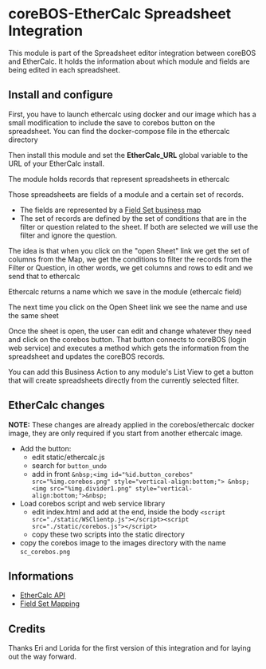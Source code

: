 # coreBOS-EtherCalc Spreadsheet Integration

This module is part of the Spreadsheet editor integration between coreBOS and EtherCalc. It holds the information about which module and fields are being edited in each spreadsheet.

## Install and configure

First, you have to launch ethercalc using docker and our image which has a small modification to include the save to corebos button on the spreadsheet. You can find the docker-compose file in the ethercalc directory

Then install this module and set the **EtherCalc_URL** global variable to the URL of your EtherCalc install.

The module holds records that represent spreadsheets in ethercalc

Those spreadsheets are fields of a module and a certain set of records.

- The fields are represented by a [Field Set business map](https://corebos.com/documentation/doku.php?id=en:adminmanual:businessmappings:field_set)
- The set of records are defined by the set of conditions that are in the filter or question related to the sheet. If both are selected we will use the filter and ignore the question.

The idea is that when you click on the "open Sheet" link we get the set of columns from the Map, we get the conditions to filter the records from the Filter or Question, in other words, we get columns and rows to edit and we send that to ethercalc

Ethercalc returns a name which we save in the module (ethercalc field)

The next time you click on the Open Sheet link we see the name and use the same sheet

Once the sheet is open, the user can edit and change whatever they need and click on the corebos button. That button connects to coreBOS (login web service) and executes a method which gets the information from the spreadsheet and updates the coreBOS records.

You can add this Business Action to any module's List View to get a button that will create spreadsheets directly from the currently selected filter.

## EtherCalc changes

**NOTE:** These changes are already applied in the corebos/ethercalc docker image, they are only required if you start from another ethercalc image.

- Add the button:
  - edit static/ethercalc.js
  - search for `button_undo`
  - add in front `&nbsp;<img id="%id.button_corebos" src="%img.corebos.png" style="vertical-align:bottom;"> &nbsp;<img src="%img.divider1.png" style="vertical-align:bottom;">&nbsp;`
- Load corebos script and web service library
  - edit index.html and add at the end, inside the body `<script src="./static/WSClientp.js"></script><script src="./static/corebos.js"></script>`
  - copy these two scripts into the static directory
- copy the corebos image to the images directory with the name `sc_corebos.png`

## Informations

- [EtherCalc API](https://ethercalc.docs.apiary.io)
- [Field Set Mapping](https://corebos.com/documentation/doku.php?id=en:adminmanual:businessmappings:field_set)

## Credits

Thanks Eri and Lorida for the first version of this integration and for laying out the way forward.
